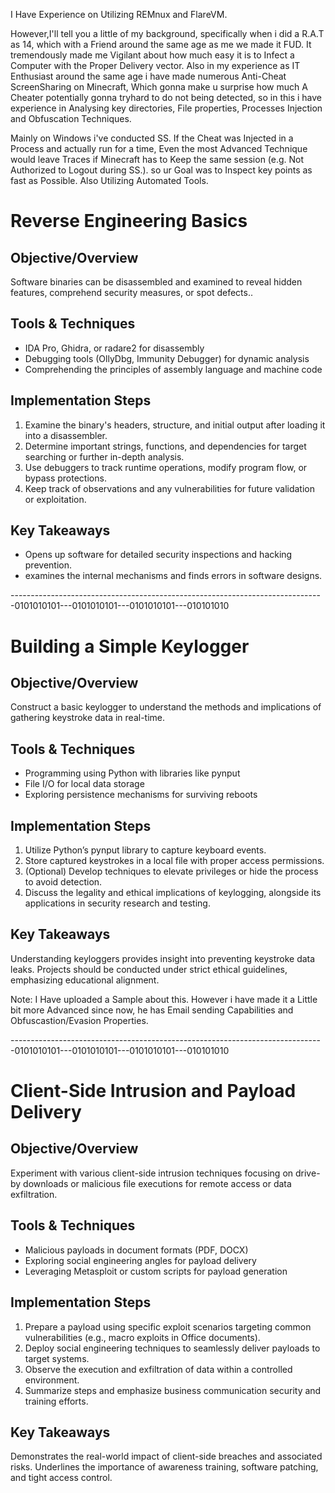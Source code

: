I Have Experience on Utilizing REMnux and FlareVM.

However,I'll tell you a little of my background, specifically when i did a R.A.T as 14, which with a Friend around the same age as me
we made it FUD. It tremendously made me Vigilant about how much easy it is to Infect a Computer with the Proper Delivery vector.
Also in my experience as IT Enthusiast around the same age i have made numerous Anti-Cheat ScreenSharing on Minecraft, Which gonna make u surprise how much 
A Cheater potentially gonna tryhard to do not being detected, so in this i have experience in Analysing key directories, File properties, Processes Injection and Obfuscation Techniques. 

Mainly on Windows i've conducted SS.
If the Cheat was Injected in a Process and actually run for a time, Even the most Advanced Technique would leave Traces if Minecraft has to Keep the same session (e.g. Not Authorized to Logout during SS.).
so ur Goal was to Inspect key points as fast as Possible.
Also Utilizing Automated Tools.



# Reverse Engineering Basics

## Objective/Overview

Software binaries can be disassembled and examined to reveal hidden features, comprehend security measures, or spot defects..

## Tools & Techniques

- IDA Pro, Ghidra, or radare2 for disassembly
- Debugging tools (OllyDbg, Immunity Debugger) for dynamic analysis
- Comprehending the principles of assembly language and machine code

## Implementation Steps

1. Examine the binary's headers, structure, and initial output after loading it into a disassembler.
2. Determine important strings, functions, and dependencies for target searching or further in-depth analysis.
3. Use debuggers to track runtime operations, modify program flow, or bypass protections.
4. Keep track of observations and any vulnerabilities for future validation or exploitation.

## Key Takeaways

- Opens up software for detailed security inspections and hacking prevention.
- examines the internal mechanisms and finds errors in software designs.

------------------------------------------------------------------------------0101010101---0101010101---0101010101---010101010
# Building a Simple Keylogger

## Objective/Overview
Construct a basic keylogger to understand the methods and implications of gathering keystroke data in real-time.

## Tools & Techniques

- Programming using Python with libraries like pynput
- File I/O for local data storage
- Exploring persistence mechanisms for surviving reboots

## Implementation Steps
1. Utilize Python’s pynput library to capture keyboard events.
2. Store captured keystrokes in a local file with proper access permissions.
3. (Optional) Develop techniques to elevate privileges or hide the process to avoid detection.
4. Discuss the legality and ethical implications of keylogging, alongside its applications in security research and testing.

## Key Takeaways

Understanding keyloggers provides insight into preventing keystroke data leaks.
Projects should be conducted under strict ethical guidelines, emphasizing educational alignment.

Note: I Have uploaded a Sample about this. However i have made it a Little bit more Advanced since now, he has Email sending Capabilities and Obfuscastion/Evasion Properties.

------------------------------------------------------------------------------0101010101---0101010101---0101010101---010101010
# Client-Side Intrusion and Payload Delivery

## Objective/Overview

Experiment with various client-side intrusion techniques focusing on drive-by downloads or malicious file executions for remote access or data exfiltration.

## Tools & Techniques
- Malicious payloads in document formats (PDF, DOCX)
- Exploring social engineering angles for payload delivery
- Leveraging Metasploit or custom scripts for payload generation

## Implementation Steps
1. Prepare a payload using specific exploit scenarios targeting common vulnerabilities (e.g., macro exploits in Office documents).
2. Deploy social engineering techniques to seamlessly deliver payloads to target systems.
3. Observe the execution and exfiltration of data within a controlled environment.
4. Summarize steps and emphasize business communication security and training efforts.
   
## Key Takeaways
Demonstrates the real-world impact of client-side breaches and associated risks.
Underlines the importance of awareness training, software patching, and tight access control.
